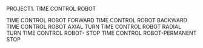PROJECT1. TIME CONTROL ROBOT

TIME CONTROL ROBOT FORWARD
TIME CONTROL ROBOT BACKWARD
TIME CONTROL ROBOT AXIAL TURN
TIME CONTROL ROBOT RADIAL TURN
TIME CONTROL ROBOT- STOP
TIME CONTROL ROBOT-PERMANENT STOP

